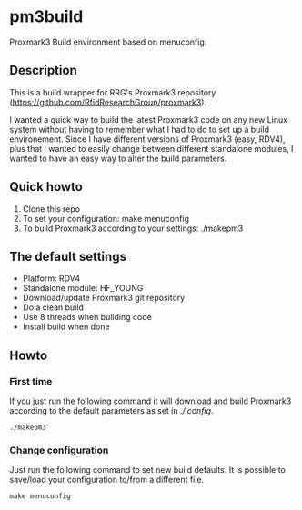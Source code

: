 # pm3build
Proxmark3 Build environment based on menuconfig.

## Description
This is a build wrapper for RRG's Proxmark3 repository (https://github.com/RfidResearchGroup/proxmark3).

I wanted a quick way to build the latest Proxmark3 code on any new Linux system without having to remember what I had to do to set up a build environement. Since I have different versions of Proxmark3 (easy, RDV4), plus that I wanted to easily change between different standalone modules, I wanted to have an easy way to alter the build parameters.

## Quick howto
1) Clone this repo
2) To set your configuration: make menuconfig
3) To build Proxmark3 according to your settings: ./makepm3

## The default settings
* Platform: RDV4
* Standalone module: HF_YOUNG
* Download/update Proxmark3 git repository
* Do a clean build
* Use 8 threads when building code
* Install build when done

## Howto
### First time
If you just run the following command it will download and build Proxmark3 according to the default parameters as set in _./.config_.

    ./makepm3

### Change configuration
Just run the following command to set new build defaults. It is possible to save/load your configuration to/from a different file.

    make menuconfig
